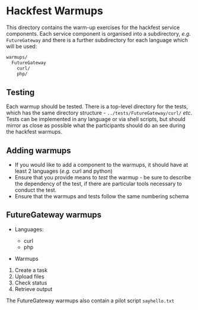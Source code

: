 # Hackfest Warmups

This directory contains the warm-up exercises for the hackfest service components. Each service component is organised into a subdirectory, _e.g._ `FutureGateway` and there is a further subdirectory for each language which will be used:

```bash
warmups/
  FutureGateway
    curl/
    php/
```

## Testing

Each warmup should be tested. There is a top-level directory for the tests, which has the same directory structure - `../tests/FutureGateway/curl/` _etc_. Tests can be implemented in any language or via shell scripts, but should mirror as close as possible what the participants should do an see during the hackfest warmups.

## Adding warmups

  * If you would like to add a component to the warmups, it should have at least 2 languages (_e.g._ curl and python)
  * Ensure that you provide means to _test_ the warmup - be sure to describe the dependency of  the test, if there are particular tools necessary to conduct the test.
  * Ensure that the warmups and tests follow the same numbering schema

## FutureGateway warmups

  * Languages:
    * curl
    * php

  * Warmups

  1. Create a task
  1. Upload files
  1. Check status
  1. Retrieve output

The FutureGateway warmups also contain a pilot script `sayhello.txt`

